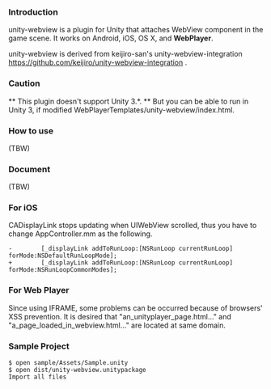 ### Introduction

unity-webview is a plugin for Unity that attaches WebView component in the game scene. It works on Android, iOS, OS X, and **WebPlayer**.

unity-webview is derived from keijiro-san's unity-webview-integration https://github.com/keijiro/unity-webview-integration .

### Caution ###
** This plugin doesn't support Unity 3.*. **
But you can be able to run in Unity 3, if modified WebPlayerTemplates/unity-webview/index.html.

### How to use

(TBW)

### Document

(TBW)


### For iOS

CADisplayLink stops updating when UIWebView scrolled, thus you have to change AppController.mm as the following.

    -        [_displayLink addToRunLoop:[NSRunLoop currentRunLoop] forMode:NSDefaultRunLoopMode];
    +        [_displayLink addToRunLoop:[NSRunLoop currentRunLoop] forMode:NSRunLoopCommonModes];
    
### For Web Player

Since using IFRAME, some problems can be occurred because of browsers' XSS prevention. It is desired that "an_unityplayer_page.html…" and "a_page_loaded_in_webview.html…" are located at same domain.


### Sample Project

    $ open sample/Assets/Sample.unity
    $ open dist/unity-webview.unitypackage
    Import all files
